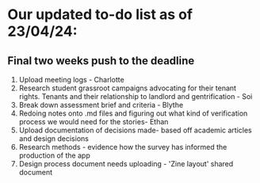 # Our updated to-do list as of 23/04/24:
## Final two weeks push to the deadline
1. Upload meeting logs - Charlotte
2. Research student grassroot campaigns advocating for their tenant rights. Tenants and their relationship to landlord and gentrification - Soi
3. Break down assessment brief and criteria - Blythe
4. Redoing notes onto .md files and figuring out what kind of verification process we would need for the stories- Ethan
5. Upload documentation of decisions made- based off academic articles and design decisions
6. Research methods - evidence how the survey has informed the production of the app
7. Design process document needs uploading - 'Zine layout' shared document
   

